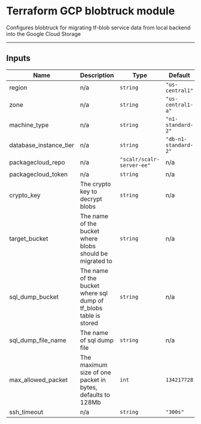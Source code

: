 # Terraform GCP blobtruck module

Configures blobtruck for migrating tf-blob service data from local backend into the Google Cloud Storage

---
## Inputs

| Name | Description | Type |  Default  | Required |
|------|-------------|------|-----------|:-----:|
| region | n/a | `string` | `"us-central1"` | no |
| zone | n/a | `string` | `"us-central1-a"` | no |
| machine_type | n/a | `string` | `"n1-standard-2"` | no |
| database_instance_tier | n/a | `string` | `"db-n1-standard-2"` | no |
| packagecloud_repo | n/a | `"scalr/scalr-server-ee"` | n/a | no |
| packagecloud_token | n/a | `string` | n/a | yes |
| crypto_key | The crypto key to decrypt blobs | `string` | n/a | yes |
| target_bucket | The name of the bucket where blobs should be migrated to | `string` | n/a | yes |
| sql_dump_bucket | The name of the bucket where sql dump of tf_blobs table is stored | `string` | n/a | yes |
| sql_dump_file_name | The name of sql dump file | `string` | n/a | yes |
| max_allowed_packet | The maximum size of one packet in bytes, defaults to 128Mb | `int` | `134217728` | no |
| ssh_timeout | n/a | `string` | `"300s"` | no |
